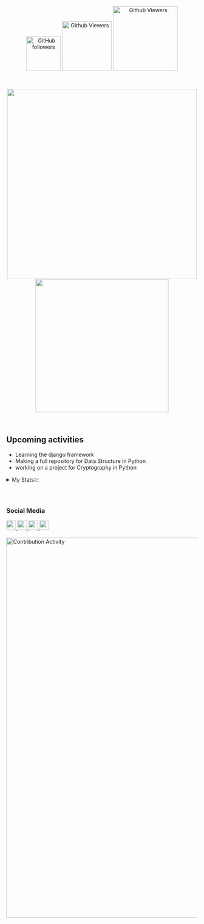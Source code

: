 <p align="center" style="z-index:100">
<img alt="GitHub followers" width="90" src="https://img.shields.io/github/followers/danialazimi10?style=plastic&color=red">
<img alt="Github Viewers" width="130" src="https://komarev.com/ghpvc/?username=danialazimi10&style=plastic&color=green">
<img alt="Github Viewers" width="170" src="https://wakatime.com/badge/user/9b9f332b-8da5-4288-8598-27b8fe015770/project/e84f40d2-ff29-40aa-9a50-0f232e1bb85a.svg">
</p>
<br>

<p align="center">
 <img src="https://www.vectorlogo.zone/logos/python/python-official.svg" width="500"/>
 <img src="https://github-readme-stats.vercel.app/api?username=danialazimi10&show_icons=true&theme=chartreuse-dark" width="350"/>
</p>


<br>

## Upcoming activities

<ul>
 <li>
  Learning the django framework
  </li>
 <li>
  Making a full repository for Data Structure in Python
 </li>
 <li>
  working on a project for Cryptography in Python
 </li>
</ul>

<details>
 <summary>My Stats💹</summary>
<img src="https://wakatime.com/share/@9b9f332b-8da5-4288-8598-27b8fe015770/57aa9f0b-d427-4bb0-a520-49d08faaac7d.svg" width="350">
<img alt="Github Viewers" width="350" src="https://github-readme-stats.vercel.app/api/top-langs/?username=danialazimi10&layout=compact&langs_count=10&theme=buefy">

</details>

<br>

                                                                                        
<br>  

### Social Media 
<a href="https://gitlab.com/azimidanial1380">
    <img src="https://www.vectorlogo.zone/logos/gitlab/gitlab-icon.svg" width="25">
</a>
<a href="https://www.linkedin.com/in/danial-azimi-1256a821a">
    <img src="https://www.vectorlogo.zone/logos/linkedin/linkedin-tile.svg" width="25">
</a>
<a href="https://www.instagram.com/danialazimi10">
     <img src="https://www.vectorlogo.zone/logos/instagram/instagram-tile.svg" width="25">
</a>
<a href="mailto:azimidanial1380@gmail.com">
    <img src="https://www.vectorlogo.zone/logos/gmail/gmail-icon.svg" width="25">
</a>

<br>
<br>
<img alt="Contribution Activity" src="https://activity-graph.herokuapp.com/graph?username=danialazimi10&bg_color=000000&color=0095d9&line=6bd600&point=ffffff" width="1000"/>

<!-- <p align="center">
<img src="mern.gif" width="600"/>
</p> -->
<br>
                                            
                               

